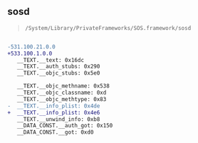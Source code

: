## sosd

> `/System/Library/PrivateFrameworks/SOS.framework/sosd`

```diff

-531.100.21.0.0
+533.100.1.0.0
   __TEXT.__text: 0x16dc
   __TEXT.__auth_stubs: 0x290
   __TEXT.__objc_stubs: 0x5e0

   __TEXT.__objc_methname: 0x538
   __TEXT.__objc_classname: 0xd
   __TEXT.__objc_methtype: 0x83
-  __TEXT.__info_plist: 0x4de
+  __TEXT.__info_plist: 0x4e6
   __TEXT.__unwind_info: 0xb8
   __DATA_CONST.__auth_got: 0x150
   __DATA_CONST.__got: 0xd0

```
